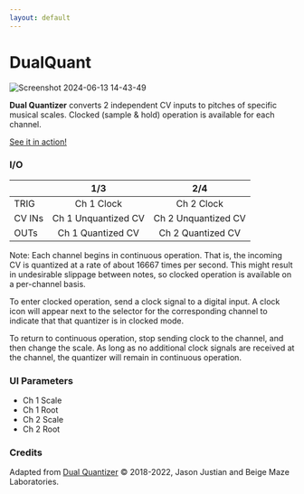 ```yaml
---
layout: default
---
```

# DualQuant

![Screenshot 2024-06-13 14-43-49](https://github.com/djphazer/O_C-Phazerville/assets/109086194/6d3888c5-e40c-4ce0-9a4e-1d7d25f904a4)

**Dual Quantizer** converts 2 independent CV inputs to pitches of specific musical scales. Clocked (sample & hold) operation is available for each channel.

[See it in action!](https://youtu.be/GkV-rB4ntho)

### I/O

|        |         1/3         |         2/4         |
| ------ | :-----------------: | :-----------------: |
| TRIG   |     Ch 1 Clock      |     Ch 2 Clock      |
| CV INs | Ch 1 Unquantized CV | Ch 2 Unquantized CV |
| OUTs   |  Ch 1 Quantized CV  |  Ch 2 Quantized CV  |

Note: Each channel begins in continuous operation. That is, the incoming CV is quantized at a rate of about 16667 times per second. This might result in undesirable slippage between notes, so clocked operation is available on a per-channel basis.

To enter clocked operation, send a clock signal to a digital input. A clock icon will appear next to the selector for the corresponding channel to indicate that that quantizer is in clocked mode. 

To return to continuous operation, stop sending clock to the channel, and then change the scale. As long as no additional clock signals are received at the channel, the quantizer will remain in continuous operation.

### UI Parameters
* Ch 1 Scale
* Ch 1 Root
* Ch 2 Scale
* Ch 2 Root

### Credits
Adapted from [Dual Quantizer](https://github.com/Chysn/O_C-HemisphereSuite/wiki/Dual-Quantizer) © 2018-2022, Jason Justian and Beige Maze Laboratories. 
